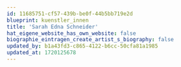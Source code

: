 ```yaml
---
id: 11685751-cf57-439b-be0f-44b5bb719e2d
blueprint: kuenstler_innen
title: 'Sarah Edna Schneider'
hat_eigene_website_has_own_website: false
biographie_eintragen_create_artist_s_biography: false
updated_by: b1a43fd3-c865-4122-b6cc-50cfa81a1985
updated_at: 1720125678
---
```

